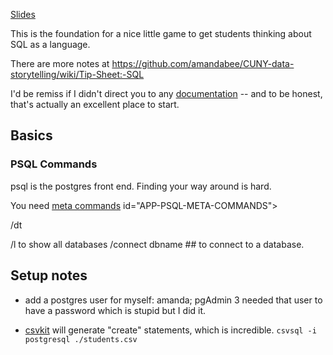 [Slides](https://docs.google.com/presentation/d/1qsd1hZsd6U6b0sZJCoshFvjXnGcVy9yqafNlWe3SsB4/edit?usp=sharing)

This is the foundation for a nice little game to get students thinking about SQL as a language.

There are more notes at <https://github.com/amandabee/CUNY-data-storytelling/wiki/Tip-Sheet:-SQL>

I'd be remiss if I didn't direct you to any [documentation](https://www.postgresql.org/docs/9.5/static/tutorial-sql-intro.html) -- and to be honest, that's actually an excellent place to start.

## Basics

### PSQL Commands
psql is the postgres front end. Finding your way around is hard.

You need [meta commands](https://www.postgresql.org/docs/9.4/static/app-psql.html#APP-PSQL-META-COMMANDS) id="APP-PSQL-META-COMMANDS"></a>

/dt

/l to show all databases
/connect dbname ## to connect to a database.

## Setup notes

* add a postgres user for myself: amanda; pgAdmin 3 needed that user to have a password which is stupid but I did it.

* [csvkit](http://csvkit.readthedocs.io/en/1.0.2/scripts/csvsql.html?highlight=sql) will generate "create" statements, which is incredible. `csvsql -i postgresql ./students.csv`
